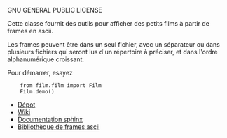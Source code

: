 GNU GENERAL PUBLIC LICENSE

Cette classe fournit des outils pour afficher des petits films à partir de frames en ascii.

Les frames peuvent être dans un seul fichier, avec un séparateur ou dans plusieurs fichiers qui seront lus d'un répertoire à préciser, et dans l'ordre alphanumérique croissant.

Pour démarrer, esayez

        from film.film import Film
        Film.demo()
    
- [Dépot](https://framagit.org/zenjo/film/tree/master)
- [Wiki](https://framagit.org/zenjo/film/wikis/home)
- [Documentation sphinx](https://docs.sebille.name/ascii-films/)
- [Bibliothèque de frames ascii](https://framagit.org/zenjo/film/wikis/Frames)



